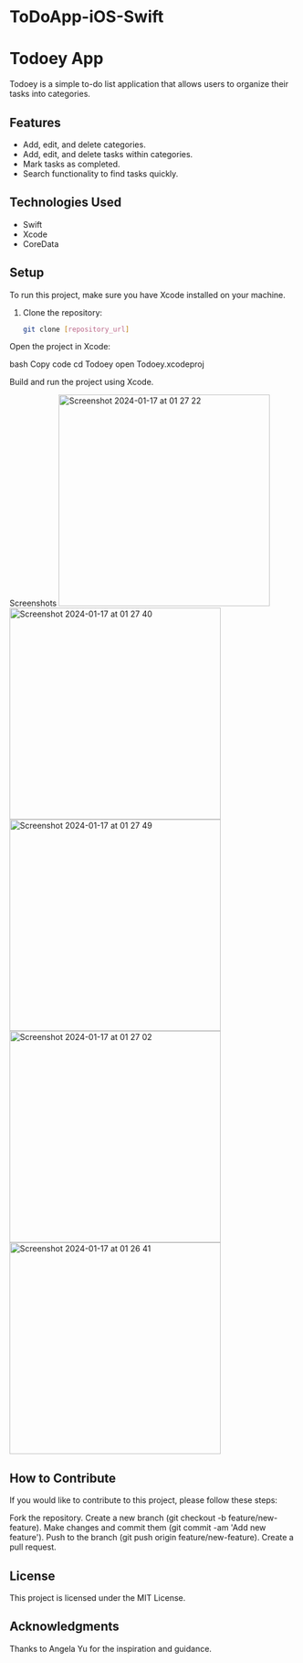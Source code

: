 # ToDoApp-iOS-Swift
# Todoey App

Todoey is a simple to-do list application that allows users to organize their tasks into categories.

## Features

- Add, edit, and delete categories.
- Add, edit, and delete tasks within categories.
- Mark tasks as completed.
- Search functionality to find tasks quickly.

## Technologies Used

- Swift
- Xcode
- CoreData

## Setup

To run this project, make sure you have Xcode installed on your machine.

1. Clone the repository:

   ```bash
   git clone [repository_url]
Open the project in Xcode:

bash
Copy code
cd Todoey
open Todoey.xcodeproj

Build and run the project using Xcode.


Screenshots
<img width="370" alt="Screenshot 2024-01-17 at 01 27 22" src="https://github.com/iuliagavrila/ToDoApp-iOS-Swift/assets/35526560/c721f338-af34-47ff-bafb-9c3f9ff1dd3e">
<img width="370" alt="Screenshot 2024-01-17 at 01 27 40" src="https://github.com/iuliagavrila/ToDoApp-iOS-Swift/assets/35526560/cbf5ca30-7c5e-4772-abc4-011ac265d9e6">
<img width="370" alt="Screenshot 2024-01-17 at 01 27 49" src="https://github.com/iuliagavrila/ToDoApp-iOS-Swift/assets/35526560/816ac3e3-5629-4280-a1be-e1dfb0632ab7">
<img width="370" alt="Screenshot 2024-01-17 at 01 27 02" src="https://github.com/iuliagavrila/ToDoApp-iOS-Swift/assets/35526560/7003a51b-324f-4bb6-849d-67bc153da181">
<img width="370" alt="Screenshot 2024-01-17 at 01 26 41" src="https://github.com/iuliagavrila/ToDoApp-iOS-Swift/assets/35526560/b864622a-0a2b-40b6-8933-07234e137610">

## How to Contribute
If you would like to contribute to this project, please follow these steps:

Fork the repository.
Create a new branch (git checkout -b feature/new-feature).
Make changes and commit them (git commit -am 'Add new feature').
Push to the branch (git push origin feature/new-feature).
Create a pull request.

## License
This project is licensed under the MIT License.

## Acknowledgments
Thanks to Angela Yu for the inspiration and guidance.
